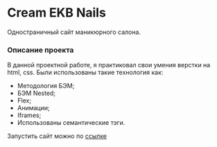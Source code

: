 # Cream EKB Nails

Одностраничный сайт маникюрного салона.

### Описание проекта
В данной проектной работе, я практиковал свои умения верстки на html, css.
Были использованы такие технология как:
* Методология БЭМ;
* БЭМ Nested;
* Flex;
* Анимации;
* Iframes;
* Использованы семантические тэги.

Запустить сайт можно по [ссылке](https://skoroxodtwo.github.io/cream-ekb-nails/)
